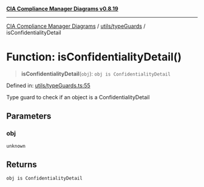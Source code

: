 [**CIA Compliance Manager Diagrams v0.8.19**](../../../README.md)

***

[CIA Compliance Manager Diagrams](../../../modules.md) / [utils/typeGuards](../README.md) / isConfidentialityDetail

# Function: isConfidentialityDetail()

> **isConfidentialityDetail**(`obj`): `obj is ConfidentialityDetail`

Defined in: [utils/typeGuards.ts:55](https://github.com/Hack23/cia-compliance-manager/blob/8a17389ebf0d2a027875b835eec814811b99abcc/src/utils/typeGuards.ts#L55)

Type guard to check if an object is a ConfidentialityDetail

## Parameters

### obj

`unknown`

## Returns

`obj is ConfidentialityDetail`
